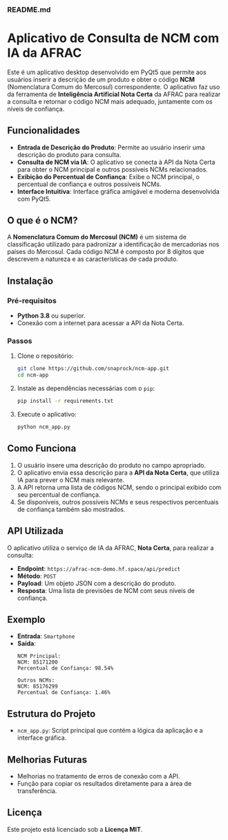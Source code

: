 ### README.md

# Aplicativo de Consulta de NCM com IA da AFRAC

Este é um aplicativo desktop desenvolvido em PyQt5 que permite aos usuários inserir a descrição de um produto e obter o código **NCM** (Nomenclatura Comum do Mercosul) correspondente. O aplicativo faz uso da ferramenta de **Inteligência Artificial Nota Certa** da AFRAC para realizar a consulta e retornar o código NCM mais adequado, juntamente com os níveis de confiança.

## Funcionalidades

- **Entrada de Descrição do Produto**: Permite ao usuário inserir uma descrição do produto para consulta.
- **Consulta de NCM via IA**: O aplicativo se conecta à API da Nota Certa para obter o NCM principal e outros possíveis NCMs relacionados.
- **Exibição do Percentual de Confiança**: Exibe o NCM principal, o percentual de confiança e outros possíveis NCMs.
- **Interface Intuitiva**: Interface gráfica amigável e moderna desenvolvida com PyQt5.

## O que é o NCM?

A **Nomenclatura Comum do Mercosul (NCM)** é um sistema de classificação utilizado para padronizar a identificação de mercadorias nos países do Mercosul. Cada código NCM é composto por 8 dígitos que descrevem a natureza e as características de cada produto.

## Instalação

### Pré-requisitos

- **Python 3.8** ou superior.
- Conexão com a internet para acessar a API da Nota Certa.

### Passos

1. Clone o repositório:
   ```bash
   git clone https://github.com/snaprock/ncm-app.git
   cd ncm-app
   ```

2. Instale as dependências necessárias com o `pip`:
   ```bash
   pip install -r requirements.txt
   ```

3. Execute o aplicativo:
   ```bash
   python ncm_app.py
   ```

## Como Funciona

1. O usuário insere uma descrição do produto no campo apropriado.
2. O aplicativo envia essa descrição para a **API da Nota Certa**, que utiliza IA para prever o NCM mais relevante.
3. A API retorna uma lista de códigos NCM, sendo o principal exibido com seu percentual de confiança.
4. Se disponíveis, outros possíveis NCMs e seus respectivos percentuais de confiança também são mostrados.

## API Utilizada

O aplicativo utiliza o serviço de IA da AFRAC, **Nota Certa**, para realizar a consulta:
- **Endpoint**: `https://afrac-ncm-demo.hf.space/api/predict`
- **Método**: `POST`
- **Payload**: Um objeto JSON com a descrição do produto.
- **Resposta**: Uma lista de previsões de NCM com seus níveis de confiança.

## Exemplo

- **Entrada**: `Smartphone`
- **Saída**: 
  ```
  NCM Principal:
  NCM: 85171200
  Percentual de Confiança: 98.54%
  
  Outros NCMs:
  NCM: 85176299
  Percentual de Confiança: 1.46%
  ```

## Estrutura do Projeto

- `ncm_app.py`: Script principal que contém a lógica da aplicação e a interface gráfica.
  
## Melhorias Futuras

- Melhorias no tratamento de erros de conexão com a API.
- Função para copiar os resultados diretamente para a área de transferência.

## Licença

Este projeto está licenciado sob a **Licença MIT**.